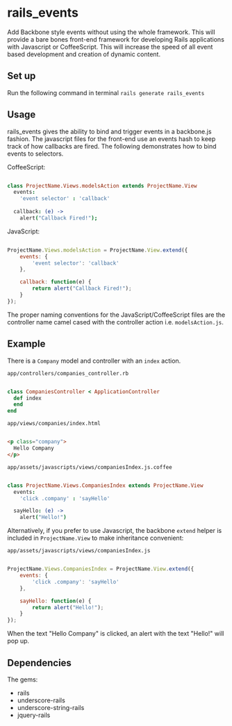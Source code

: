 # rails_events

Add Backbone style events without using the whole framework.
This will provide a bare bones front-end framework for developing Rails applications with Javascript or CoffeeScript.
This will increase the speed of all event based development and creation of dynamic content.

## Set up

Run the following command in terminal `rails generate rails_events`

## Usage

rails_events gives the ability to bind and trigger events in a backbone.js fashion.
The javascript files for the front-end use an events hash to keep track of how callbacks are fired.
The following demonstrates how to bind events to selectors.

CoffeeScript:
```CoffeeScript

class ProjectName.Views.modelsAction extends ProjectName.View
  events:
    'event selector' : 'callback'
    
  callback: (e) ->
    alert("Callback Fired!");
```

JavaScript:
```JavaScript

ProjectName.Views.modelsAction = ProjectName.View.extend({
    events: {
        'event selector': 'callback'
    },

    callback: function(e) {
        return alert("Callback Fired!");
    }
});
```

The proper naming conventions for the JavaScript/CoffeeScript files are the controller name camel cased with the controller action
i.e. `modelsAction.js`.

## Example

There is a `Company` model and controller with an `index` action.

`app/controllers/companies_controller.rb`
```Ruby

class CompaniesController < ApplicationController
  def index
  end
end
```

`app/views/companies/index.html`
```Html

<p class="company">
  Hello Company
</p>
```

`app/assets/javascripts/views/companiesIndex.js.coffee`

```CoffeeScript

class ProjectName.Views.CompaniesIndex extends ProjectName.View
  events:
    'click .company' : 'sayHello'

  sayHello: (e) ->
    alert("Hello!")
```

Alternatively, if you prefer to use Javascript, the backbone `extend` helper is included in `ProjectName.View` to make inheritance convenient:

`app/assets/javascripts/views/companiesIndex.js`

```JavaScript

ProjectName.Views.CompaniesIndex = ProjectName.View.extend({
    events: {
        'click .company': 'sayHello'
    },

    sayHello: function(e) {
        return alert("Hello!");
    }
});

```

When the text "Hello Company" is clicked, an alert with the text "Hello!" will pop up.

## Dependencies
The gems:

+ rails
+ underscore-rails
+ underscore-string-rails
+ jquery-rails
